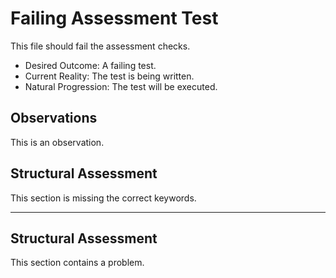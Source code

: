 # Failing Assessment Test

This file should fail the assessment checks.

- Desired Outcome: A failing test.
- Current Reality: The test is being written.
- Natural Progression: The test will be executed.

## Observations

This is an observation.

## Structural Assessment

This section is missing the correct keywords.

---

## Structural Assessment

This section contains a problem.
